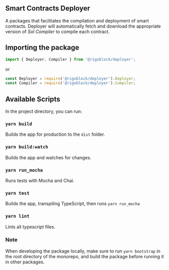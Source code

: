 ## Smart Contracts Deployer

A packages that facilitates the compilation and deployment of smart contracts. Deployer will automatically fetch and download the appropriate version of _Sol Compiler_ to compile each contract.

## Importing the package

```javascript
import { Deployer, Compiler } from '@rigoblock/deployer';
```

or

```javascript
const Deployer = require('@rigoblock/deployer').Deployer;
const Compiler = require('@rigoblock/deployer').Compiler;
```


## Available Scripts

In the project directory, you can run:

### `yarn build`
Builds the app for production to the `dist` folder.

### `yarn build:watch`
Builds the app and watches for changes.

### `yarn run_mocha`
Runs tests with Mocha and Chai.

### `yarn test`
Builds the app, transpiling TypeScript, then runs `yarn run_mocha`

### `yarn lint`
Lints all typescript files.


### Note

When developing the package locally, make sure to run `yarn bootstrap` in the root directory of the monorepo, and build the package before running it in other packages.
